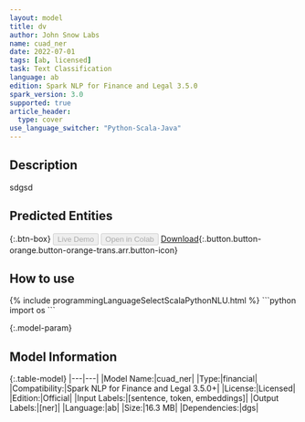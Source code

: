 ```yaml
---
layout: model
title: dv
author: John Snow Labs
name: cuad_ner
date: 2022-07-01
tags: [ab, licensed]
task: Text Classification
language: ab
edition: Spark NLP for Finance and Legal 3.5.0
spark_version: 3.0
supported: true
article_header:
  type: cover
use_language_switcher: "Python-Scala-Java"
---
```


## Description

sdgsd

## Predicted Entities



{:.btn-box}
<button class="button button-orange" disabled>Live Demo</button>
<button class="button button-orange" disabled>Open in Colab</button>
[Download](https://s3.amazonaws.com/mahmoodbayeshi_aux_test/clinical/models/cuad_ner_ab_3.5.0_3.0_1656698410587.zip){:.button.button-orange.button-orange-trans.arr.button-icon}

## How to use



<div class="tabs-box" markdown="1">
{% include programmingLanguageSelectScalaPythonNLU.html %}
```python
import os
```

</div>

{:.model-param}
## Model Information

{:.table-model}
|---|---|
|Model Name:|cuad_ner|
|Type:|financial|
|Compatibility:|Spark NLP for Finance and Legal 3.5.0+|
|License:|Licensed|
|Edition:|Official|
|Input Labels:|[sentence, token, embeddings]|
|Output Labels:|[ner]|
|Language:|ab|
|Size:|16.3 MB|
|Dependencies:|dgs|